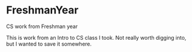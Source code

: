 # FreshmanYear
CS work from Freshman year

This is work from an Intro to CS class I took. Not really worth digging into, but I wanted to save it somewhere.

